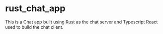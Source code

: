 # rust_chat_app
This is a Chat app built using Rust as the chat server and Typescript React used to build the chat client. 
